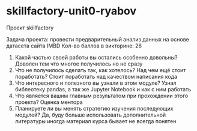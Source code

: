 # skillfactory-unit0-ryabov
Проект skillfactory

Задача проекта: провести предварительный анализ данных на основе датасета сайта IMBD
Кол-во баллов в викторине: 26

1. Какой частью своей работы вы остались особенно довольны?
Доволен тем что многое получилось но не сразу
2. Что не получилось сделать так, как хотелось? Над чем ещё стоит поработать?
Стоит поработать над качеством написания кода
3. Что интересного и полезного вы узнали в этом модуле?
Узнал библеотеку pandas, а так же Jupyter Notebook и как с ним работать
4. Что является вашим главным результатом при прохождении этого проекта?
Оценка ментора
5. Планируете ли вы менять стратегию изучения последующих модулей?
Да, буду больше использовать дополнительной литературы иногда материал курса бывает не всегда понятен
